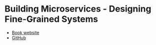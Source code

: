 # Building Microservices -  Designing Fine-Grained Systems

* [Book website](http://book.mixu.net/distsys/)
* [GitHub](https://github.com/mixu/distsysbook)